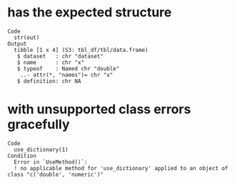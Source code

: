 # has the expected structure

    Code
      str(out)
    Output
      tibble [1 x 4] (S3: tbl_df/tbl/data.frame)
       $ dataset   : chr "dataset"
       $ name      : chr "x"
       $ typeof    : Named chr "double"
        ..- attr(*, "names")= chr "x"
       $ definition: chr NA

# with unsupported class errors gracefully

    Code
      use_dictionary(1)
    Condition
      Error in `UseMethod()`:
      ! no applicable method for 'use_dictionary' applied to an object of class "c('double', 'numeric')"

